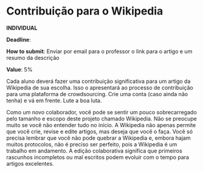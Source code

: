 # Contribuição para o Wikipedia

**INDIVIDUAL**

**Deadline**: 

**How to submit**: Enviar por email para o professor o link para o artigo e um resumo da descrição

**Value**: 5%



Cada aluno deverá fazer uma contribuição significativa para um artigo da Wikipedia de sua escolha. Isso o apresentará ao processo de contribuição para uma plataforma de crowdsourcing. Crie uma conta (caso ainda não tenha) e vá em frente. Lute a boa luta.

Como um novo colaborador, você pode se sentir um pouco sobrecarregado pelo tamanho e escopo deste projeto chamado Wikipedia. Não se preocupe muito se você não entender tudo no início. A Wikipedia não apenas permite que você crie, revise e edite artigos, mas deseja que você o faça. Você só precisa lembrar que você não pode quebrar a Wikipedia e, embora hajam muitos protocolos, não é preciso ser perfeito, pois a Wikipedia é um trabalho em andamento. A edição colaborativa significa que primeiros rascunhos incompletos ou mal escritos podem evoluir com o tempo para artigos excelentes.
